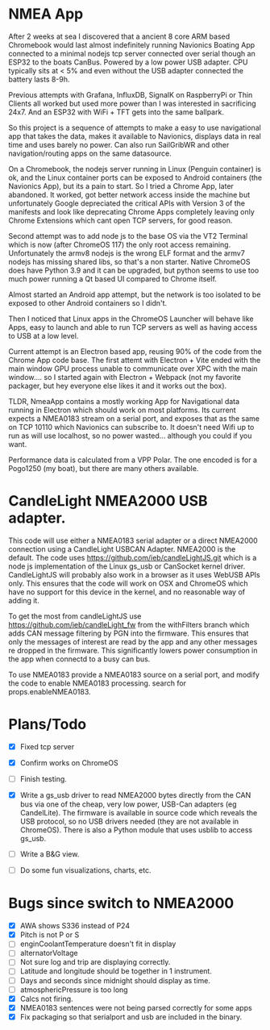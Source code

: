 # NMEA App

After 2 weeks at sea I discovered that a ancient 8 core ARM based Chromebook would last almost indefinitely running
Navionics Boating App connected to a minimal nodejs tcp server connected over serial though an ESP32 to the boats
CanBus. Powered by a low power USB adapter. CPU typically sits at < 5% and even without the USB adapter connected the
battery lasts 8-9h.

Previous attempts with Grafana, InfluxDB, SignalK on RaspberryPi or Thin Clients all worked but used more power than I
was interested in sacrificing 24x7. And an ESP32 with WiFi + TFT gets into the same ballpark. 

So this project is a sequence of attempts to make a easy to use navigational app that takes the data, makes it available
to Navionics, displays data in real time and uses barely no power. Can also run SailGribWR and other navigation/routing
apps on the same datasource.

On a Chromebook, the nodejs server running in Linux (Penguin container) is ok, and the Linux container ports can be
exposed to Android containers (the Navionics App), but its a pain to start. So I tried a Chrome App, later abandoned.
It worked, got better network access inside the machine but unfortunately Google depreciated the critical APIs with
Version 3 of the manifests and look like deprecating Chrome Apps completely leaving only Chrome Extensions which cant
open TCP servers, for good reason.

Second attempt was to add node js to the base OS via the VT2 Terminal which is now (after ChromeOS 117) the only root
access remaining. Unfortunately the armv8 nodejs is the wrong ELF format and the armv7 nodejs has missing shared libs,
so that's a non starter.  Native ChromeOS does have Python 3.9 and it can be upgraded, but python seems to use too much
power running a Qt based UI compared to Chrome itself.

Almost started an Android app attempt, but the network is too isolated to be exposed to other Android containers so I
didn't.

Then I noticed that Linux apps in the ChromeOS Launcher will behave like Apps, easy to launch and able to run TCP
servers as well as having access to USB at a low level. 

Current attempt is an Electron based app, reusing 90% of the code from the Chrome App code base. The first attemt with
Electron + Vite ended with the main window GPU process unable to communicate over XPC with the main window.... so I
started again with Electron + Webpack (not my favorite packager, but hey everyone else likes it and it works out the
box).

TLDR, NmeaApp contains a mostly working App for Navigational data running in Electron which should work on most
platforms. Its current expects a NMEA0183 stream on a serial port, and exposes that as the same on TCP 10110 which
Navionics can subscribe to. It doesn't need Wifi up to run as will use localhost, so no power wasted... although you
could if you want.

Performance data is calculated from a VPP Polar. The one encoded is for a Pogo1250 (my boat), but there are many others
available.


# CandleLight NMEA2000 USB adapter.

This code will use either a NMEA0183 serial adapter or a direct NMEA2000 connection using a CandleLight USBCAN 
Adapter. NMEA2000 is the default. The code uses https://github.com/ieb/candleLightJS.git which is a node js 
implementation of the Linux gs_usb or CanSocket kernel driver.  CandleLightJS will probably also work in a 
browser as it uses WebUSB APIs only. This ensures that the code will work on OSX and ChromeOS which have no 
support for this device in the kernel, and no reasonable way of adding it. 

To get the most from candleLightJS use https://github.com/ieb/candleLight_fw from the withFilters branch which 
adds CAN message filtering by PGN into the firmware. This ensures that only the messages of interest are read 
by the app and any other messages re dropped in the firmware. This significantly lowers power consumption in the app when connectd to a busy can bus.


To use NMEA0183 provide a NMEA0183 source on a serial port, and modify the code to enable NMEA0183 processing. search for props.enableNMEA0183.

# Plans/Todo

* [x] Fixed tcp server
* [x] Confirm works on ChromeOS
* [ ] Finish testing.
* [x] Write a gs_usb driver to read NMEA2000 bytes directly from the CAN bus via one of the cheap, very low power, USB-Can adapters (eg CandelLite). The firmware is available in source code which reveals the USB protocol, so no USB drivers needed (they are not available in ChromeOS). There is also a Python module that uses usblib to access gs_usb.  
* [ ] Write a B&G view.
* [ ] Do some fun visualizations, charts, etc.


# Bugs since switch to NMEA2000 

* [x] AWA shows S336 instead of P24
* [x] Pitch is not P or S 
* [ ] enginCoolantTemperature doesn't fit in display
* [ ] alternatorVoltage 
* [ ] Not sure log and trip are displaying correctly.
* [ ] Latitude and longitude should be together in 1 instrument.
* [ ] Days and seconds since midnight should display as time.
* [ ] atmosphericPressure is too long
* [x] Calcs not firing. 
* [x] NMEA0183 sentences were not being parsed correctly for some apps
* [x] Fix packaging so that serialport and usb are included in the binary.